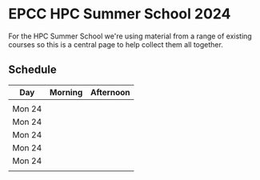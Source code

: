 # EPCC HPC Summer School 2024

For the HPC Summer School we're using material from a range of
existing courses so this is a central page to help collect them all
together.

## Schedule

| Day | Morning | Afternoon |
| -- | --  | -- |
| |  | |
| Mon 24 | | |
| Mon 24 | | |
| Mon 24 | | |
| Mon 24 | | |
| Mon 24 | | |
| |  | |